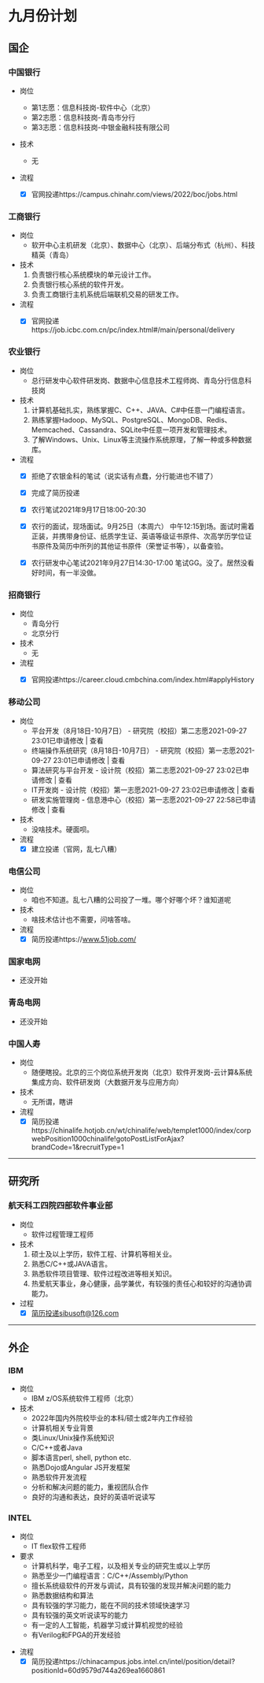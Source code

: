 
# 九月份计划

## 国企

### 中国银行 
* 岗位
  * 第1志愿：信息科技岗-软件中心（北京）
  * 第2志愿：信息科技岗-青岛市分行
  * 第3志愿：信息科技岗-中银金融科技有限公司

* 技术
  * 无
* 流程
  * [x] 官网投递https://campus.chinahr.com/views/2022/boc/jobs.html


### 工商银行
* 岗位
  * 软开中心主机研发（北京）、数据中心（北京）、后端分布式（杭州）、科技精英（青岛）
* 技术
  1. 负责银行核心系统模块的单元设计工作。
  2. 负责银行核心系统的软件开发。
  3. 负责工商银行主机系统后端联机交易的研发工作。
* 流程
  * [x] 官网投递https://job.icbc.com.cn/pc/index.html#/main/personal/delivery


### 农业银行
* 岗位
  * 总行研发中心软件研发岗、数据中心信息技术工程师岗、青岛分行信息科技岗
* 技术
  1. 计算机基础扎实，熟练掌握C、C++、JAVA、C#中任意一门编程语言。
  2. 熟练掌握Hadoop、MySQL、PostgreSQL、MongoDB、Redis、Memcached、Cassandra、SQLite中任意一项开发和管理技术。
  3. 了解Windows、Unix、Linux等主流操作系统原理，了解一种或多种数据库。
* 流程
  * [x] 拒绝了农银金科的笔试（说实话有点蠢，分行能进也不错了）
  * [x] 完成了简历投递
  * [x] 农行笔试2021年9月17日18:00-20:30
  * [x] 农行的面试，现场面试。9月25日（本周六） 中午12:15到场。面试时需着正装，并携带身份证、纸质学生证、英语等级证书原件、次高学历学位证书原件及简历中所列的其他证书原件（荣誉证书等），以备查验。
  * [x] 农行研发中心笔试2021年9月27日14:30-17:00 笔试GG。没了。居然没看好时间，有一半没做。




### 招商银行
* 岗位
  * 青岛分行
  * 北京分行
* 技术
  * 无
* 流程
  * [x] 官网投递https://career.cloud.cmbchina.com/index.html#applyHistory



### 移动公司

* 岗位
  * 平台开发（8月18日-10月7日） - 研究院（校招）第二志愿2021-09-27 23:01已申请修改  |  查看
  * 终端操作系统研究（8月18日-10月7日） - 研究院（校招）第一志愿2021-09-27 23:01已申请修改  |  查看
  * 算法研究与平台开发 - 设计院（校招）第二志愿2021-09-27 23:02已申请修改  |  查看
  * IT开发岗 - 设计院（校招）第一志愿2021-09-27 23:02已申请修改  |  查看
  * 研发实施管理岗 - 信息港中心（校招）第一志愿2021-09-27 22:58已申请修改  |  查看
* 技术
  * 没啥技术。硬面呗。
* 流程
  * [x] 建立投递（官网，乱七八糟）

### 电信公司
* 岗位
  * 咱也不知道。乱七八糟的公司投了一堆。哪个好哪个坏？谁知道呢
* 技术
  * 啥技术估计也不需要，问啥答啥。
* 流程
  * [x] 简历投递https://www.51job.com/

### 国家电网
* 还没开始
### 青岛电网
* 还没开始



### 中国人寿
* 岗位
  * 随便瞎投。北京的三个岗位系统开发岗（北京）软件开发岗-云计算&系统集成方向、软件研发岗（大数据开发与应用方向）
* 技术
  * 无所谓，瞎讲
* 流程
  * [x] 简历投递https://chinalife.hotjob.cn/wt/chinalife/web/templet1000/index/corpwebPosition1000chinalife!gotoPostListForAjax?brandCode=1&recruitType=1
-----------------------
## 研究所

### 航天科工四院四部软件事业部

* 岗位
  * 软件过程管理工程师
* 技术
  1.  硕士及以上学历，软件工程、计算机等相关业。
  2.  熟悉C/C++或JAVA语言。
  3.  熟悉软件项目管理、软件过程改进等相关知识。
  4.  热爱航天事业，身心健康，品学兼优，有较强的责任心和较好的沟通协调能力。
* 过程
  * [x] 简历投递sibusoft@126.com
---- 

## 外企

### IBM
* 岗位
  * IBM z/OS系统软件工程师（北京）
* 技术
  * 2022年国内外院校毕业的本科/硕士或2年内工作经验
  * 计算机相关专业背景
  * 类Linux/Unix操作系统知识
  * C/C++或者Java
  * 脚本语言perl, shell, python etc.
  * 熟悉Dojo或Angular JS开发框架
  * 熟悉软件开发流程
  * 分析和解决问题的能力，重视团队合作
  * 良好的沟通和表达，良好的英语听说读写


### INTEL

* 岗位
  * IT flex软件工程师
* 要求
  - 计算机科学，电子工程，以及相关专业的研究生或以上学历
  - 熟悉至少一门编程语言：C/C++/Assembly/Python
  - 擅长系统级软件的开发与调试，具有较强的发现并解决问题的能力
  - 熟悉数据结构和算法
  - 具有较强的学习能力，能在不同的技术领域快速学习
  - 具有较强的英文听说读写的能力
  - 有一定的人工智能，机器学习或计算机视觉的经验
  - 有Verilog和FPGA的开发经验
- 流程
  - [x] 简历投递https://chinacampus.jobs.intel.cn/intel/position/detail?positionId=60d9579d744a269ea1660861